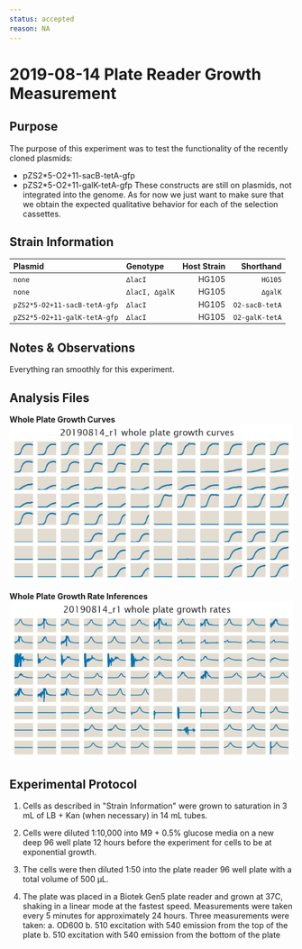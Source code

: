 ```yaml
---
status: accepted
reason: NA
---
```


# 2019-08-14 Plate Reader Growth Measurement

## Purpose
The purpose of this experiment was to test the functionality of the recently
cloned plasmids:
- pZS2*5-O2+11-sacB-tetA-gfp
- pZS2*5-O2+11-galK-tetA-gfp
  These constructs are still on plasmids, not integrated into the genome. As
  for now we just want to make sure that we obtain the expected qualitative
  behavior for each of the selection cassettes.

## Strain Information

| Plasmid | Genotype | Host Strain | Shorthand |
| :------ | :------- | ----------: | --------: |
| `none`| `∆lacI` |  HG105 |`HG105` |
| `none`| `∆lacI, ∆galK` |  HG105 |`∆galK` |
| `pZS2*5-O2+11-sacB-tetA-gfp`| `∆lacI` |  HG105 |`O2-sacB-tetA` |
| `pZS2*5-O2+11-galK-tetA-gfp`| `∆lacI` |  HG105 |`O2-galK-tetA` |

## Notes & Observations
Everything ran smoothly for this experiment.

## Analysis Files

**Whole Plate Growth Curves**
![plate layout](output/growth_plate_summary.png)

**Whole Plate Growth Rate Inferences**
![plate layout](output/growth_rate_summary.png)

## Experimental Protocol

1. Cells as described in "Strain Information" were grown to saturation in 3 mL
of LB + Kan (when necessary) in 14 mL tubes.

2. Cells were diluted 1:10,000 into M9 + 0.5% glucose media on a new deep 96
well plate 12 hours before the experiment for cells to be at exponential growth.

3. The cells were then diluted 1:50 into the plate reader 96 well plate with a
total volume of 500 µL.

4. The plate was placed in a Biotek Gen5 plate reader and grown at 37C, shaking
in a linear mode at the fastest speed. Measurements were taken every 5 minutes
for approximately 24 hours. Three measurements were taken:
    a. OD600
    b. 510 excitation with 540 emission from the top of the plate
    b. 510 excitation with 540 emission from the bottom of the plate

